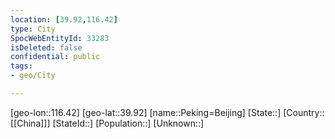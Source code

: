 ```yaml
---
location: [39.92,116.42]
type: City
SpocWebEntityId: 33283
isDeleted: false
confidential: public
tags:
- geo/City

---
```


[geo-lon::116.42]
[geo-lat::39.92]
[name::Peking=Beijing]
[State::]
[Country::[[China]]]
[StateId::]
[Population::]
[Unknown::]

